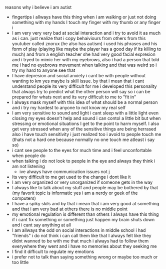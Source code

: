 reasons why i believe i am autist
- fingertips i allways have this thing when i am walking or just not doing something with my hands I touch my finger with my thumb or any finger i
- I am very very very bad at social interaction and i try to avoid it as much as i can. just realize that i copy behaiviours from others from this youtuber called znorux (he also has autism) i used his phrases and his form of play (playing like maybe the player has a good day if its killing to much) and from a english teacher she had very good facial expresion and i tryed to mimic her with my eyebrows, also i had a person that told me i had no eyebrows movement when talking and that was weird so i try my hard to anyone see that 
- I have depresion and social anxiety i cant be with people without wanting to km yes maybe is skill issue. by that i mean that i cant understand people its very difficult for me i developed this personality that always try to predict what the other person will say so i can be prepared for whats next and its very difficult to me to "fit in"
- I always mask myself with this idea of what should be a normal person and i try my hardest to anyone to not know my real self
- I am very sensitive to sound and light i cant sleep with a little light even closing my eyes doesn't help and sound i can contol a little bit but when stressing or emotional situations I get to the point to harm myself. I also get very stressed when any of the sensitive things are being herrased also i have touch sensitivity i just realized too i avoid to people touch me (thats not a hard one because normally no one touch me atleast i say so)
- i cant see people to the eyes for much time and i feel unconfortable when people do 
- when talking i do not look to people in the eye and always they think i am not listening
	- ive always have communication issues not j
- Its very difficult to me get used to the change i dont like it
- I am very organized or very unorganized if someone gets in the way
- I always like to talk about my stuff and people may be bothered by that (my favorit topic is informatic yes i am a nerdy or geek of the computers)
- I have a spiky skils and by that i mean that i am very good at something and that i am very bad at others there is no middle point
- my emotional regulation is different than others I always have this thing if i cant fix something or something just happen my brain shuts down and i cant say anything at all 
- I am allways the odd on social interactions in middle school i had "friends" i do not think i can call them like that I always felt like they didnt wanned to be with me that much i always had to follow them everywhere they went and i have no memories about they seeking me
- I find it difficult to regulate my emotions 
- i prefer not to talk than saying something wrong or maybe too much or too little 